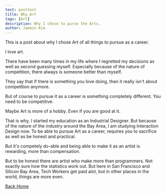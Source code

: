 ```yaml
---
test: posttest
title: Why Art
tags: [Art]
description: Why I chose to purse the Arts.
author: Jaemin Kim
---
```


This is a post about why I chose Art of all things to pursue as a career.

I love art.

There have been many times in my life where I regretted my decisions as well as second guessing myself. Especially because of the nature of competition, there always is someone better than myself.

They say that if there is something you love doing, then it really isn't about competition anymore.

But of course to pursue it as a career is something completely different. You need to be competitive. 

Maybe Art is more of a hobby. Even if you are good at it.

That is why, I started my education as an Industrial Designer. But because of the nature of the industry around the Bay Area, I am studying Interaction Design now. To be able to pursue Art as a career, requires you to sacrifice as well as be honest and practical.

But it's competely do-able and being able to make it as an artist is rewarding, more than compensation. 

But to be honest there are artist who make more than programmers. Not exactly sure how the statistics work out. But here in San Francisco and Silicon Bay Area, Tech Workers get paid alot, but in other places in the world, things are more even.

[Back Home](https://jaemnkm.github.io/jekyll-now/)
